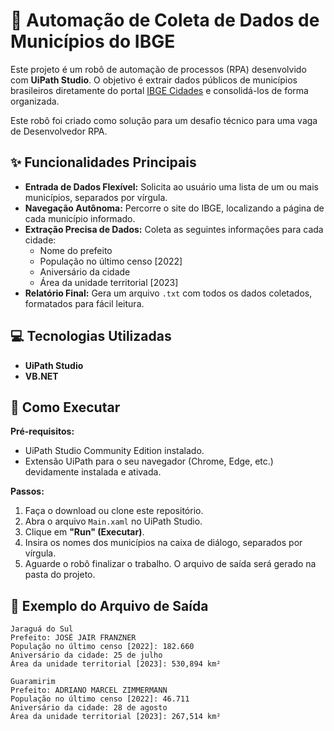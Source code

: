 # 🤖 Automação de Coleta de Dados de Municípios do IBGE

Este projeto é um robô de automação de processos (RPA) desenvolvido com **UiPath Studio**. O objetivo é extrair dados públicos de municípios brasileiros diretamente do portal [IBGE Cidades](https://cidades.ibge.gov.br/) e consolidá-los de forma organizada.

Este robô foi criado como solução para um desafio técnico para uma vaga de Desenvolvedor RPA.

## ✨ Funcionalidades Principais

* **Entrada de Dados Flexível:** Solicita ao usuário uma lista de um ou mais municípios, separados por vírgula.
* **Navegação Autônoma:** Percorre o site do IBGE, localizando a página de cada município informado.
* **Extração Precisa de Dados:** Coleta as seguintes informações para cada cidade:
    * Nome do prefeito
    * População no último censo [2022]
    * Aniversário da cidade
    * Área da unidade territorial [2023]
* **Relatório Final:** Gera um arquivo `.txt` com todos os dados coletados, formatados para fácil leitura.

## 💻 Tecnologias Utilizadas

* **UiPath Studio**
* **VB.NET**

## 🚀 Como Executar

**Pré-requisitos:**

* UiPath Studio Community Edition instalado.
* Extensão UiPath para o seu navegador (Chrome, Edge, etc.) devidamente instalada e ativada.

**Passos:**

1.  Faça o download ou clone este repositório.
2.  Abra o arquivo `Main.xaml` no UiPath Studio.
3.  Clique em **"Run" (Executar)**.
4.  Insira os nomes dos municípios na caixa de diálogo, separados por vírgula.
5.  Aguarde o robô finalizar o trabalho. O arquivo de saída será gerado na pasta do projeto.

## 📝 Exemplo do Arquivo de Saída

```text
Jaraguá do Sul
Prefeito: JOSÉ JAIR FRANZNER
População no último censo [2022]: 182.660
Aniversário da cidade: 25 de julho
Área da unidade territorial [2023]: 530,894 km²

Guaramirim
Prefeito: ADRIANO MARCEL ZIMMERMANN
População no último censo [2022]: 46.711
Aniversário da cidade: 28 de agosto
Área da unidade territorial [2023]: 267,514 km²
```
